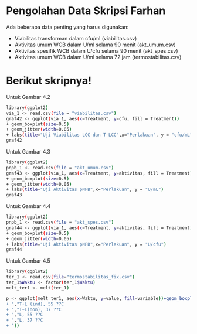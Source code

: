 # Pengolahan Data Skripsi Farhan
Ada beberapa data penting yang harus digunakan:

  - Viabilitas transforman dalam cfu/ml (viabilitas.csv)
  - Aktivitas umum WCB dalam U/ml selama 90 menit (akt_umum.csv)
  - Aktivitas spesifik WCB dalam U/cfu selama 90 menit (akt_spes.csv)
  - Aktivitas umum WCB dalam U/ml selama 72 jam (termostabilitas.csv)
  
# Berikut skripnya!
Untuk Gambar 4.2
```sh
library(ggplot2)
via_1 <- read.csv(file = "viabilitas.csv")
graf42 <- ggplot(via_1, aes(x=Treatment, y=cfu, fill = Treatment)) 
+ geom_boxplot(size=0.5) 
+ geom_jitter(width=0.05) 
+ labs(title="Uji Viabilitas LCC dan T-LCC",x="Perlakuan", y = "cfu/mL")
graf42

```
Untuk Gambar 4.3
```sh
library(ggplot2)
pnpb_1 <- read.csv(file = "akt_umum.csv")
graf43 <- ggplot(via_1, aes(x=Treatment, y=aktivitas, fill = Treatment)) 
+ geom_boxplot(size=0.5) 
+ geom_jitter(width=0.05) 
+ labs(title="Uji Aktivitas pNPB",x="Perlakuan", y = "U/mL")
graf43
```
Untuk Gambar 4.4
```sh
library(ggplot2)
pnpb_1 <- read.csv(file = "akt_spes.csv")
graf44 <- ggplot(via_1, aes(x=Treatment, y=aktivitas, fill = Treatment)) 
+ geom_boxplot(size=0.5) 
+ geom_jitter(width=0.05) 
+ labs(title="Uji Aktivitas pNPB",x="Perlakuan", y = "U/cfu")
graf44
```
Untuk Gambar 4.5
```sh
library(ggplot2)
ter_1 <- read.csv(file="termostabilitas_fix.csv")
ter_1$Waktu <- factor(ter_1$Waktu)
melt_ter1 <- melt(ter_1)

p <- ggplot(melt_ter1, aes(x=Waktu, y=value, fill=variable))+geom_boxplot() +facet_wrap(~variable)+labs(x="Waktu (jam)", y="U/mL")+scale_fill_brewer(labels = c("T+L (non), 55 ??C
+ ","T+L (ind), 55 ??C
+ ","T+L(non), 37 ??C
+ ","L, 55 ??C
+ ","L, 37 ??C
+ "))
```
